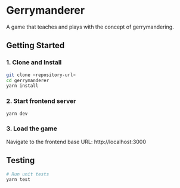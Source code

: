 # Gerrymanderer

A game that teaches and plays with the concept of gerrymandering.

## Getting Started

### 1. Clone and Install

```bash
git clone <repository-url>
cd gerrymanderer
yarn install
```

### 2. Start frontend server

```bash
yarn dev
```

### 3. Load the game

Navigate to the frontend base URL: http://localhost:3000

## Testing

```bash
# Run unit tests
yarn test
```
